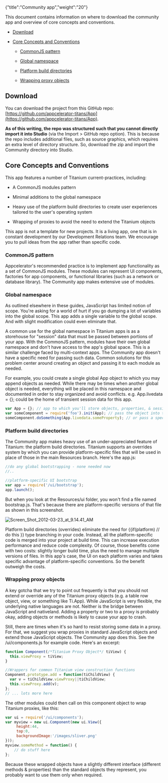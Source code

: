 {"title":"Community app","weight":"20"}

This document contains information on where to download the community app and overview of core concepts and conventions.

* [Download](#download)

* [Core Concepts and Conventions](#core-concepts-and-conventions)

    * [CommonJS pattern](#commonjs-pattern)

    * [Global namespace](#global-namespace)

    * [Platform build directories](#platform-build-directories)

    * [Wrapping proxy objects](#wrapping-proxy-objects)

## Download

You can download the project from this GitHub repo: [https://github.com/appcelerator-titans/App](https://github.com/appcelerator-titans/App).

**As of this writing, the repo was structured such that you cannot directly import it into Studio** (via the Import > GitHub repo option). This is because the repo includes additional files, such as source graphics, which requires an extra level of directory structure. So, download the zip and import the Community directory into Studio.

## Core Concepts and Conventions

This app features a number of Titanium current-practices, including:

* A CommonJS modules pattern

* Minimal additions to the global namespace

* Heavy use of the platform build directories to create user experiences tailored to the user's operating system

* Wrapping of proxies to avoid the need to extend the Titanium objects

This app is not a template for new projects. It is a living app, one that is in constant development by our Development Relations team. We encourage you to pull ideas from the app rather than specific code.

### CommonJS pattern

Appcelerator's recommended practice is to implement app functionality as a set of CommonJS modules. These modules can represent UI components, factories for app components, or functional libraries (such as a network or database library). The Community app makes extensive use of modules.

### Global namespace

As outlined elsewhere in these guides, JavaScript has limited notion of scope. You're asking for a world of hurt if you go dumping a lot of variables into the global scope. This app adds a single variable to the global scope. And with slight modification could even eliminate that.

A common use for the global namespace in Titanium apps is as a storehouse for "session" data that must be passed between portions of your app. With the CommonJS pattern, modules have their own global namespace and don't have access to the app's global space. This is a similar challenge faced by multi-context apps. The Community app doesn't have a specific need for passing such data. Common solutions for this problem center around creating an object and passing it to each module as needed.

For example, you could create a single global App object to which you may append objects as needed. While there may be times when another global object is needed, everything will be placed in this namespace and documented in order to stay organized and avoid conflicts. e.g. App.livedata = {}; could be the home of transient session data for this app.

```javascript
var App = {}; // app to which you'll store objects, properties, & session data
var someComponent = require('foo').init(App); // pass the object into the module
someComponent.doSomething(App.livedata.someProperty); // or pass a specific property to a method
```

### Platform build directories

The Community app makes heavy use of an under-appreciated feature of Titanium: the platform build directories. Titanium supports an overrides system by which you can provide platform-specific files that will be used in place of those in the main Resources branch. Here's the app.js:

```javascript
//do any global bootstrapping - none needed now
//..

//platform-specific UI bootstrap
var app = require('/ui/bootstrap');
app.launch();
```

But when you look at the Resources/ui folder, you won't find a file named bootstrap.js. That's because there are platform-specific versions of that file as shown in this screenshot.

![Screen_Shot_2012-03-23_at_9.14.41_AM](/Images/appc/download/attachments/30085499/Screen_Shot_2012-03-23_at_9.14.41_AM.png)

Platform build directories (overrides) eliminate the need for {{if(platform) // do this }} type branching in your code. Instead, all the platform-specific code is merged into your project at build time. This can increase execution performance and reduce code complexity. Of course, those benefits come with two costs: slightly longer build time, plus the need to manage multiple versions of files. In this app's case, the UI on each platform varies and takes specific advantage of platform-specific conventions. So the benefit outweigh the costs.

### Wrapping proxy objects

A key gotcha that we try to point out frequently is that you should not extend or override any of the Titanium proxy objects (e.g. a table row object, view, or something like Ti.App). While JavaScript is very flexible, the underlying native languages are not. Neither is the bridge between JavaScript and nativeland. Adding a property or two to a proxy is probably okay, adding objects or methods is likely to cause your app to crash.

Still, there are times when it's so hard to resist storing some data in a proxy. For that, we suggest you wrap proxies in standard JavaScript objects and extend those JavaScript objects. The Community app does this. See the /ui/components.js for example code. Here's an excerpt:

```javascript
function Component(/*Titanium Proxy Object*/ tiView) {
  this.viewProxy = tiView;
}

//Wrappers for common Titanium view construction functions
Component.prototype.add = function(tiChildView) {
  var v = tiChildView.viewProxy||tiChildView;
  this.viewProxy.add(v);
};
// ... lots more here
```

The other modules could then call on this component object to wrap Titanium proxies, like this:

```javascript
var ui = require('/ui/components');
var myview = new ui.Component(new ui.View({
     height:44,
     top:0,
     backgroundImage:'/images/sliver.png'
}));
myview.someMethod = function() {
    // do stuff here
};
```

Because these wrapped objects have a slightly different interface (different methods & properties) than the standard objects they represent, you probably want to use them only when required.
